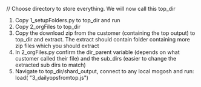 
// Choose directory to store everything. We will now call this top_dir

1. Copy 1_setupFolders.py to top_dir and run
2. Copy 2_orgFiles to top_dir
3. Copy the download zip from the customer (containing the top output) to top_dir and extract. The extract should contain folder containing more zip files which you should extract
4. In 2_orgFiles.py confirm the dir_parent variable (depends on what customer called their file) and the sub_dirs (easier to change the extracted sub dirs to match)
5. Navigate to top_dir/shard_output, connect to any local mogosh and run:
    load( "3_dailyopsfromtop.js")
